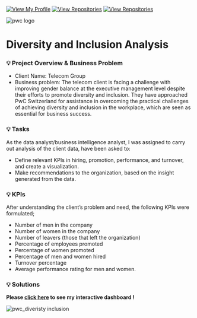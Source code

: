 [![View My Profile](https://img.shields.io/badge/View-My_Profile-green?logo=GitHub)](https://github.com/jiaqiyu1)
[![View Repositories](https://img.shields.io/badge/View-My_Portfolio-red?logo=GitHub)](https://github.com/jiaqiyu1/Portfolio_Guide)
[![View Repositories](https://img.shields.io/badge/View-My_Repositories-blue?logo=GitHub)](https://github.com/jiaqiyu1?tab=repositories)

![pwc logo](https://github.com/jiaqiyu1/PortfolioProject/assets/84236678/dcf63fa1-f34a-42d2-8b67-2f06f548c004)


# Diversity and Inclusion Analysis 

### 💡 Project Overview & Business Problem

* Client Name: Telecom Group
* Business problem: 
The telecom client is facing a challenge with improving gender balance at the executive management level despite their efforts to promote diversity and inclusion. They have approached PwC Switzerland for assistance in overcoming the practical challenges of achieving diversity and inclusion in the workplace, which are seen as essential for business success.

### 💡 Tasks
As the data analyst/business intelligence analyst, I was assigned to carry out analysis of the client data, have been asked to:
* Define relevant KPIs in hiring, promotion, performance, and turnover, and create a visualization.
* Make recommendations to the organization, based on the insight generated from the data.

### 💡 KPIs

After understanding the client’s problem and need, the following KPIs were formulated;

- Number of men in the company
- Number of women in the company
- Number of leavers (those that left the organization)
- Percentage of employees promoted
- Percentage of women promoted
- Percentage of men and women hired
- Turnover percentage
- Average performance rating for men and women.

### 💡 Solutions
**Please [click here](https://app.powerbi.com/view?r=eyJrIjoiMmU5Zjc1OGYtYThlZi00MGQ5LWE2NDUtYzkyNWRkODljMzJjIiwidCI6ImNiOTAzNDgyLWU1MGYtNDlkNC1hMDlhLTFiYTIzMjc1MTFhNiJ9&pageName=ReportSection) to see my interactive dashboard !**

![pwc_diveristy inclusion](https://github.com/jiaqiyu1/PortfolioProject/assets/84236678/30f3e018-458a-498d-97b2-05a476a00df1)

